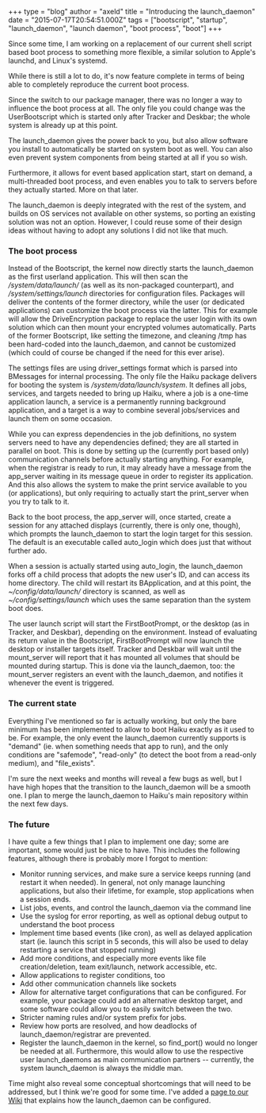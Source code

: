 +++
type = "blog"
author = "axeld"
title = "Introducing the launch_daemon"
date = "2015-07-17T20:54:51.000Z"
tags = ["bootscript", "startup", "launch_daemon", "launch daemon", "boot process", "boot"]
+++

Since some time, I am working on a replacement of our current shell script based boot process to something more flexible, a similar solution to Apple's launchd, and Linux's systemd.

While there is still a lot to do, it's now feature complete in terms of being able to completely reproduce the current boot process.

Since the switch to our package manager, there was no longer a way to influence the boot process at all. The only file you could change was the UserBootscript which is started only after Tracker and Deskbar; the whole system is already up at this point.

The launch_daemon gives the power back to you, but also allow software you install to automatically be started on system boot as well. You can also even prevent system components from being started at all if you so wish.

<!--more-->

Furthermore, it allows for event based application start, start on demand, a multi-threaded boot process, and even enables you to talk to servers before they actually started. More on that later.

The launch_daemon is deeply integrated with the rest of the system, and builds on OS services not available on other systems, so porting an existing solution was not an option. However, I could reuse some of their design ideas without having to adopt any solutions I did not like that much.

<h3>The boot process</h3>

Instead of the Bootscript, the kernel now directly starts the launch_daemon as the first userland application. This will then scan the <i>/system/data/launch/</i> (as well as its non-packaged counterpart), and <i>/system/settings/launch</i> directories for configuration files. Packages will deliver the contents of the former directory, while the user (or dedicated applications) can customize the boot process via the latter. This for example will allow the DriveEncryption package to replace the user login with its own solution which can then mount your encrypted volumes automatically. Parts of the former Bootscript, like setting the timezone, and cleaning /tmp has been hard-coded into the launch_daemon, and cannot be customized (which could of course be changed if the need for this ever arise).

The settings files are using driver_settings format which is parsed into BMessages for internal processing. The only file the Haiku package delivers for booting the system is <i>/system/data/launch/system</i>. It defines all jobs, services, and targets needed to bring up Haiku, where a job is a one-time application launch, a service is a permanently running background application, and a target is a way to combine several jobs/services and launch them on some occasion.

While you can express dependencies in the job definitions, no system servers need to have any dependencies defined; they are all started in parallel on boot. This is done by setting up the (currently port based only) communication channels before actually starting anything. For example, when the registrar is ready to run, it may already have a message from the app_server waiting in its message queue in order to register its application. And this also allows the system to make the print service available to you (or applications), but only requiring to actually start the print_server when you try to talk to it.

Back to the boot process, the app_server will, once started, create a session for any attached displays (currently, there is only one, though), which prompts the launch_daemon to start the login target for this session. The default is an executable called auto_login which does just that without further ado.

When a session is actually started using auto_login, the launch_daemon forks off a child process that adopts the new user's ID, and can access its home directory. The child will restart its BApplication, and at this point, the <i>~/config/data/launch/</i> directory is scanned, as well as <i>~/config/settings/launch</i> which uses the same separation than the system boot does.

The user launch script will start the FirstBootPrompt, or the desktop (as in Tracker, and Deskbar), depending on the environment. Instead of evaluating its return value in the Bootscript, FirstBootPrompt will now launch the desktop or installer targets itself. Tracker and Deskbar will wait until the mount_server will report that it has mounted all volumes that should be mounted during startup. This is done via the launch_daemon, too: the mount_server registers an event with the launch_daemon, and notifies it whenever the event is triggered.

<h3>The current state</h3>

Everything I've mentioned so far is actually working, but only the bare minimum has been implemented to allow to boot Haiku exactly as it used to be. For example, the only event the launch_daemon currently supports is "demand" (ie. when something needs that app to run), and the only conditions are "safemode", "read-only" (to detect the boot from a read-only medium), and "file_exists".

I'm sure the next weeks and months will reveal a few bugs as well, but I have high hopes that the transition to the launch_daemon will be a smooth one. I plan to merge the launch_daemon to Haiku's main repository within the next few days.

<h3>The future</h3>

I have quite a few things that I plan to implement one day; some are important, some would just be nice to have.
This includes the following features, although there is probably more I forgot to mention:
<ul>
<li>Monitor running services, and make sure a service keeps running (and restart it when needed). In general, not only manage launching applications, but also their lifetime, for example, stop applications when a session ends.</li>
<li>List jobs, events, and control the launch_daemon via the command line</li>
<li>Use the syslog for error reporting, as well as optional debug output to understand the boot process</li>
<li>Implement time based events (like cron), as well as delayed application start (ie. launch this script in 5 seconds, this will also be used to delay restarting a service that stopped running)</li>
<li>Add more conditions, and especially more events like file creation/deletion, team exit/launch, network accessible, etc.</li>
<li>Allow applications to register conditions, too</li>
<li>Add other communication channels like sockets</li>
<li>Allow for alternative target configurations that can be configured. For example, your package could add an alternative desktop target, and some software could allow you to easily switch between the two.</li>
<li>Stricter naming rules and/or system prefix for jobs.</li>
<li>Review how ports are resolved, and how deadlocks of launch_daemon/registrar are prevented.</li>
<li>Register the launch_daemon in the kernel, so find_port() would no longer be needed at all. Furthermore, this would allow to use the respective user launch_daemons as main communication partners -- currently, the system launch_daemon is always the middle man.</li>
</ul>

Time might also reveal some conceptual shortcomings that will need to be addressed, but I think we're good for some time. I've added a <a href="https://dev.haiku-os.org/wiki/LaunchDaemon">page to our Wiki</a> that explains how the launch_daemon can be configured.